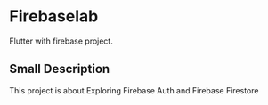 # Firebaselab

Flutter with firebase project.

## Small Description

This project is about Exploring Firebase Auth and Firebase Firestore 

